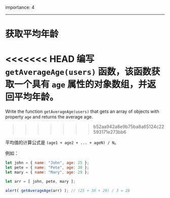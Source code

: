 importance: 4

---

# 获取平均年龄

<<<<<<< HEAD
编写 `getAverageAge(users)` 函数，该函数获取一个具有 `age` 属性的对象数组，并返回平均年龄。
=======
Write the function `getAverageAge(users)` that gets an array of objects with property `age` and returns the average age.
>>>>>>> b52aa942a8e9b75ba8a65124c22593171e273bb6

平均值的计算公式是 `(age1 + age2 + ... + ageN) / N`。

例如：

```js no-beautify
let john = { name: "John", age: 25 };
let pete = { name: "Pete", age: 30 };
let mary = { name: "Mary", age: 29 };

let arr = [ john, pete, mary ];

alert( getAverageAge(arr) ); // (25 + 30 + 29) / 3 = 28
```
